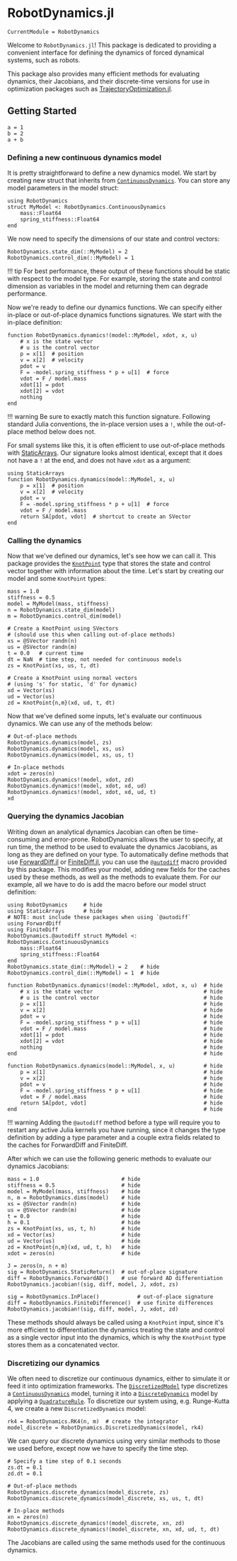 # RobotDynamics.jl

```@meta
CurrentModule = RobotDynamics
```

Welcome to `RobotDynamics.jl`! This package is dedicated to providing a convenient interface
for defining the dynamics of forced dynamical systems, such as robots.

This package also provides many efficient methods for evaluating dynamics, their Jacobians,
and their discrete-time versions for use in optimization packages such as
[TrajectoryOptimization.jl](https://github.com/RoboticExplorationLab/TrajectoryOptimization.jl).


## Getting Started
```@example
a = 1
b = 2
a + b
```

### Defining a new continuous dynamics model
It is pretty straightforward to define a new dynamics model. We start by creating 
new struct that inherits from [`ContinuousDynamics`](@ref). You can store any model parameters in the model struct:

```@example quickstart; continued = true
using RobotDynamics
struct MyModel <: RobotDynamics.ContinuousDynamics
    mass::Float64
    spring_stiffness::Float64
end
```

We now need to specify the dimensions of our state and control vectors:

```@example quickstart; continued = true
RobotDynamics.state_dim(::MyModel) = 2
RobotDynamics.control_dim(::MyModel) = 1
```

!!! tip
    For best performance, these output of these functions should be static 
    with respect to the model type. For example, storing the state and control
    dimension as variables in the model and returning them can degrade  
    performance.

Now we're ready to define our dynamics functions. We can specify either in-place 
or out-of-place dynamics functions signatures. We start with the in-place 
definition:

```@example quickstart; continued = true
function RobotDynamics.dynamics!(model::MyModel, xdot, x, u)
    # x is the state vector
    # u is the control vector
    p = x[1]  # position 
    v = x[2]  # velocity
    pdot = v
    F = -model.spring_stiffness * p + u[1]  # force
    vdot = F / model.mass
    xdot[1] = pdot
    xdot[2] = vdot
    nothing
end
```

!!! warning
    Be sure to exactly match this function signature. Following standard Julia
    conventions, the in-place version uses a `!`, while the out-of-place method 
    below does not.

For small systems like this, it is often efficient to use out-of-place methods 
with [StaticArrays](https://github.com/JuliaArrays/StaticArrays.jl). Our signature
looks almost identical, except that it does not have a `!` at the end, and does 
not have `xdot` as a argument:

```@example quickstart; continued = true
using StaticArrays
function RobotDynamics.dynamics(model::MyModel, x, u)
    p = x[1]  # position 
    v = x[2]  # velocity
    pdot = v
    F = -model.spring_stiffness * p + u[1]  # force
    vdot = F / model.mass
    return SA[pdot, vdot]  # shortcut to create an SVector
end
```

### Calling the dynamics
Now that we've defined our dynamics, let's see how we can call it. This package 
provides the [`KnotPoint`](@ref) type that stores the state and control vector 
together with information about the time. Let's start by creating our model 
and some `KnotPoint` types:

```@example quickstart; continued = true 
mass = 1.0
stiffness = 0.5
model = MyModel(mass, stiffness)
n = RobotDynamics.state_dim(model)
m = RobotDynamics.control_dim(model)

# Create a KnotPoint using SVectors 
# (should use this when calling out-of-place methods)
xs = @SVector randn(n)
us = @SVector randn(m)
t = 0.0   # current time
dt = NaN  # time step, not needed for continuous models
zs = KnotPoint(xs, us, t, dt)

# Create a KnotPoint using normal vectors
# (using 's' for static, 'd' for dynamic)
xd = Vector(xs)
ud = Vector(us)
zd = KnotPoint{n,m}(xd, ud, t, dt)
```

Now that we've defined some inputs, let's evaluate our continuous dynamics. We 
can use any of the methods below:
```@example quickstart; continued = true 
# Out-of-place methods
RobotDynamics.dynamics(model, zs)
RobotDynamics.dynamics(model, xs, us)
RobotDynamics.dynamics(model, xs, us, t)

# In-place methods
xdot = zeros(n)
RobotDynamics.dynamics!(model, xdot, zd)
RobotDynamics.dynamics!(model, xdot, xd, ud)
RobotDynamics.dynamics!(model, xdot, xd, ud, t)
xd
```

### Querying the dynamics Jacobian 
Writing down an analytical dynamics Jacobian can often be time-consuming and 
error-prone. RobotDynamics allows the user to specify, at run time, the method 
to be used to evaluate the dynamics Jacobians, as long as they are defined on 
your type. To automatically define methods that use 
[ForwardDiff.jl](https://github.com/JuliaDiff/ForwardDiff.jl) or
[FiniteDiff.jl](https://github.com/JuliaDiff/FiniteDiff.jl), you can use the
[`@autodiff`](@ref) macro provided by this package. This modifies your model,
adding new fields for the caches used by these methods, as well as the 
methods to evaluate them. For our example, all we have to do is add the macro 
before our model struct definition:

```@example autodiff; continued = true
using RobotDynamics     # hide
using StaticArrays      # hide
# NOTE: must include these packages when using `@autodiff`
using ForwardDiff
using FiniteDiff
RobotDynamics.@autodiff struct MyModel <: RobotDynamics.ContinuousDynamics
    mass::Float64
    spring_stiffness::Float64
end
RobotDynamics.state_dim(::MyModel) = 2    # hide
RobotDynamics.control_dim(::MyModel) = 1  # hide

function RobotDynamics.dynamics!(model::MyModel, xdot, x, u)  # hide
    # x is the state vector                                   # hide
    # u is the control vector                                 # hide
    p = x[1]                                                  # hide
    v = x[2]                                                  # hide
    pdot = v                                                  # hide
    F = -model.spring_stiffness * p + u[1]                    # hide
    vdot = F / model.mass                                     # hide
    xdot[1] = pdot                                            # hide
    xdot[2] = vdot                                            # hide
    nothing                                                   # hide
end                                                           # hide

function RobotDynamics.dynamics(model::MyModel, x, u)         # hide
    p = x[1]                                                  # hide
    v = x[2]                                                  # hide
    pdot = v                                                  # hide
    F = -model.spring_stiffness * p + u[1]                    # hide
    vdot = F / model.mass                                     # hide
    return SA[pdot, vdot]                                     # hide
end                                                           # hide
```

!!! warning
    Adding the `@autodiff` method before a type will require you to restart any 
    active Julia kernels you have running, since it changes the type definition
    by adding a type parameter and a couple extra fields related to the 
    caches for ForwardDiff and FiniteDiff. 

After which we can use the following generic methods to evaluate our dynamics
Jacobians:
```@example autodiff; continued = false 
mass = 1.0                          # hide
stiffness = 0.5                     # hide
model = MyModel(mass, stiffness)    # hide
n, m = RobotDynamics.dims(model)    # hide
xs = @SVector randn(n)              # hide
us = @SVector randn(m)              # hide
t = 0.0                             # hide
h = 0.1                             # hide
zs = KnotPoint(xs, us, t, h)        # hide
xd = Vector(xs)                     # hide
ud = Vector(us)                     # hide
zd = KnotPoint{n,m}(xd, ud, t, h)   # hide
xdot = zeros(n)                     # hide

J = zeros(n, n + m)
sig = RobotDynamics.StaticReturn()  # out-of-place signature
diff = RobotDynamics.ForwardAD()    # use forward AD differentiation
RobotDynamics.jacobian!(sig, diff, model, J, xdot, zs)

sig = RobotDynamics.InPlace()            # out-of-place signature
diff = RobotDynamics.FiniteDifference()  # use finite differences 
RobotDynamics.jacobian!(sig, diff, model, J, xdot, zd)
```

These methods should always be called using a `KnotPoint` input, since it's more
efficient to differentiation the dynamics treating the state and control as a 
single vector input into the dynamics, which is why the `KnotPoint` type stores
them as a concatenated vector.


### Discretizing our dynamics
We often need to discretize our continuous dynamics, either to simulate it or 
feed it into optimization frameworks. The [`DiscretizedModel`](@ref) type 
discretizes a [`ContinuousDynamics`](@ref) model, turning it into a 
[`DiscreteDynamics`](@ref) model by applying a [`QuadratureRule`](@ref).
To discretize our system using, e.g. Runge-Kutta 4, we create a new 
`DiscretizedDynamics` model:

```@example quickstart; continued = true
rk4 = RobotDynamics.RK4(n, m)  # create the integrator
model_discrete = RobotDynamics.DiscretizedDynamics(model, rk4)
```

We can query our discrete dynamics using very similar methods to those we 
used before, except now we have to specify the time step.

```@example quickstart; continued = false 
# Specify a time step of 0.1 seconds
zs.dt = 0.1
zd.dt = 0.1

# Out-of-place methods
RobotDynamics.discrete_dynamics(model_discrete, zs)
RobotDynamics.discrete_dynamics(model_discrete, xs, us, t, dt)

# In-place methods
xn = zeros(n)
RobotDynamics.discrete_dynamics!(model_discrete, xn, zd)
RobotDynamics.discrete_dynamics!(model_discrete, xn, xd, ud, t, dt)
```

The Jacobians are called using the same methods used for the continuous dynamics.